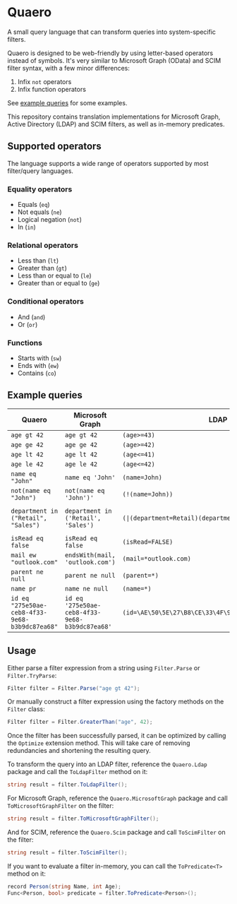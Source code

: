 # Quaero

A small query language that can transform queries into system-specific filters.

Quaero is designed to be web-friendly by using letter-based operators instead of symbols. It's very similar to Microsoft Graph (OData) and SCIM filter syntax, with a few minor differences:
1. Infix `not` operators
2. Infix function operators

See [example queries](#example-queries) for some examples.

This repository contains translation implementations for Microsoft Graph, Active Directory (LDAP) and SCIM filters, as well as in-memory predicates.

## Supported operators

The language supports a wide range of operators supported by most filter/query languages.

### Equality operators

- Equals (`eq`)
- Not equals (`ne`)
- Logical negation (`not`)
- In (`in`)

### Relational operators

- Less than (`lt`)
- Greater than (`gt`)
- Less than or equal to (`le`)
- Greater than or equal to (`ge`)

### Conditional operators

- And (`and`)
- Or (`or`)

### Functions

- Starts with (`sw`)
- Ends with (`ew`)
- Contains (`co`)

## Example queries

| Quaero                                         | Microsoft Graph                                | LDAP                                                    | SCIM                                                |
|------------------------------------------------|------------------------------------------------|---------------------------------------------------------|-----------------------------------------------------|
| `age gt 42`                                    | `age gt 42`                                    | `(age>=43)`                                             | `age gt 42`                                         |
| `age ge 42`                                    | `age ge 42`                                    | `(age>=42)`                                             | `age ge 42`                                         |
| `age lt 42`                                    | `age lt 42`                                    | `(age<=41)`                                             | `age lt 42`                                         |
| `age le 42`                                    | `age le 42`                                    | `(age<=42)`                                             | `age le 42`                                         |
| `name eq "John"`                               | `name eq 'John'`                               | `(name=John)`                                           | `name eq "John"`                                    |
| `not(name eq "John")`                          | `not(name eq 'John')'`                         | `(!(name=John))`                                        | `name ne "John"`                                    |
| `department in ("Retail", "Sales")`            | `department in ('Retail', 'Sales')`            | `(\|(department=Retail)(department=Sales))`             | `(department eq "Retail" or department eq "Sales")` |
| `isRead eq false`                              | `isRead eq false`                              | `(isRead=FALSE)`                                        | `isRead eq false`                                   |
| `mail ew "outlook.com"`                        | `endsWith(mail, 'outlook.com')`                | `(mail=*outlook.com)`                                   | `mail ew "outlook.com"`                             |
| `parent ne null`                               | `parent ne null`                               | `(parent=*)`                                            | `parent pr`                                         |
| `name pr`                                      | `name ne null`                                 | `(name=*)`                                              | `name pr`                                           |
| `id eq "275e50ae-ceb8-4f33-9e68-b3b9dc87ea68"` | `id eq '275e50ae-ceb8-4f33-9e68-b3b9dc87ea68'` | `(id=\AE\50\5E\27\B8\CE\33\4F\9E\68\B3\B9\DC\87\EA\68)` | `id eq "275e50ae-ceb8-4f33-9e68-b3b9dc87ea68"`      |

## Usage

Either parse a filter expression from a string using `Filter.Parse` or `Filter.TryParse`:

```csharp
Filter filter = Filter.Parse("age gt 42");
```

Or manually construct a filter expression using the factory methods on the `Filter` class:

```csharp
Filter filter = Filter.GreaterThan("age", 42);
```

Once the filter has been successfully parsed, it can be optimized by calling the `Optimize` extension method. This will take care of removing redundancies and shortening the resulting query.

To transform the query into an LDAP filter, reference the `Quaero.Ldap` package and call the `ToLdapFilter` method on it:

```csharp
string result = filter.ToLdapFilter();
```

For Microsoft Graph, reference the `Quaero.MicrosoftGraph` package and call `ToMicrosoftGraphFilter` on the filter:

```csharp
string result = filter.ToMicrosoftGraphFilter();
```

And for SCIM, reference the `Quaero.Scim` package and call `ToScimFilter` on the filter:

```csharp
string result = filter.ToScimFilter();
```

If you want to evaluate a filter in-memory, you can call the `ToPredicate<T>` method on it:

```csharp
record Person(string Name, int Age);
Func<Person, bool> predicate = filter.ToPredicate<Person>();
```
